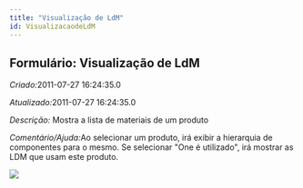 ```yaml
---
title: "Visualização de LdM"
id: VisualizacaodeLdM
---
```

<div id="d254343e1" class="section chapter">

<div class="titlepage">

<div>

<div>

## Formulário: Visualização de LdM

</div>

</div>

</div>

<span class="emphasis"> *Criado:*</span>2011-07-27 16:24:35.0

<span class="emphasis">*Atualizado:*</span>2011-07-27 16:24:35.0

<span class="emphasis"> *Descrição:* </span>Mostra a lista de materiais
de um produto

<span class="emphasis">*Comentário/Ajuda:*</span>Ao selecionar um
produto, irá exibir a hierarquia de componentes para o mesmo. Se
selecionar "One é utilizado", irá mostrar as LDM que usam este produto.

![](/img/manual/VisualizacaodeLdM.png)

</div>
